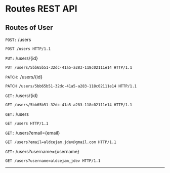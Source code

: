 
# Routes REST API

## Routes of User

`POST:` /users

```http
POST /users HTTP/1.1
```

`PUT:` /users/{id}

```http
PUT /users/5bb65b51-32dc-41a5-a283-118c02111e14 HTTP/1.1
```

`PATCH:` /users/{id}

```http
PATCH /users/5bb65b51-32dc-41a5-a283-118c02111e14 HTTP/1.1
```

`GET:` /users/{id}

```http
GET /users/5bb65b51-32dc-41a5-a283-118c02111e14 HTTP/1.1
```

`GET:` /users

```http
GET /users HTTP/1.1
```

`GET:` /users?email={email}

```http
GET /users?email=aldcejam.jdev@gmail.com HTTP/1.1
```

`GET:` /users?username={username}

```http
GET /users?username=aldcejam_jdev HTTP/1.1
```

<hr/>